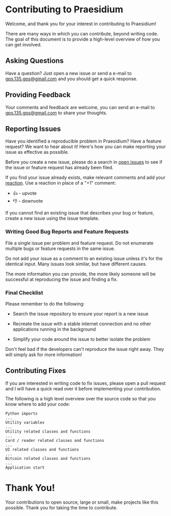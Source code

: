 # Contributing to Praesidium

Welcome, and thank you for your interest in contributing to Praesidium!

There are many ways in which you can contribute, beyond writing code. The goal of this document is to provide a high-level overview of how you can get involved.

## Asking Questions

Have a question? Just open a new issue or send a e-mail to gps.135.gps@gmail.com and you should get a quick response.

## Providing Feedback

Your comments and feedback are welcome, you can send an e-mail to gps.135.gps@gmail.com to share your thoughts.

## Reporting Issues

Have you identified a reproducible problem in Praesidium? Have a feature request? We want to hear about it! Here's how you can make reporting your issue as effective as possible.

Before you create a new issue, please do a search in [open issues](https://github.com/DhruvKhemani/Praesidium/issues) to see if the issue or feature request has already been filed.

If you find your issue already exists, make relevant comments and add your [reaction](https://github.com/blog/2119-add-reactions-to-pull-requests-issues-and-comments). Use a reaction in place of a "+1" comment:

* 👍 - upvote
* 👎 - downvote

If you cannot find an existing issue that describes your bug or feature, create a new issue using the issue template.

### Writing Good Bug Reports and Feature Requests

File a single issue per problem and feature request. Do not enumerate multiple bugs or feature requests in the same issue.

Do not add your issue as a comment to an existing issue unless it's for the identical input. Many issues look similar, but have different causes.

The more information you can provide, the more likely someone will be successful at reproducing the issue and finding a fix.

### Final Checklist

Please remember to do the following:

* Search the issue repository to ensure your report is a new issue

* Recreate the issue with a stable internet connection and no other applications running in the background

* Simplify your code around the issue to better isolate the problem

Don't feel bad if the developers can't reproduce the issue right away. They will simply ask for more information!

## Contributing Fixes

If you are interested in writing code to fix issues, please open a pull request and I will have a quick read over it before implementing your contribution.

The following is a high level overview over the source code so that you know where to add your code:

    Python imports
    ...
    Utility variables
    ...
    Utility related classes and functions
    ...
    Card / reader related classes and functions
    ...
    UI related classes and functions
    ...
    Bitcoin related classes and functions
    ...
    Application start

# Thank You!

Your contributions to open source, large or small, make projects like this possible. Thank you for taking the time to contribute.
